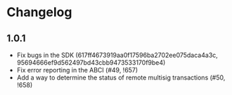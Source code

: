 # Changelog

## 1.0.1

- Fix bugs in the SDK (617ff4673919aa0f17596ba2702ee075daca4a3c, 95694666ef9d562497bd43cbb9473533170f9be4)
- Fix error reporting in the ABCI (#49, !657)
- Add a way to determine the status of remote multisig transactions (#50, !658)
